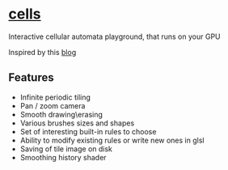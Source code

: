 # [cells](http://haalon.com/cells)

Interactive cellular automata playground, that runs on your GPU

Inspired by this [blog](https://softologyblog.wordpress.com/2018/03/31/more-explorations-with-multiple-neighborhood-cellular-automata/)

## Features
* Infinite periodic tiling
* Pan / zoom camera
* Smooth drawing\erasing
* Various brushes sizes and shapes
* Set of interesting built-in rules to choose
* Ability to modify existing rules or write new ones in glsl
* Saving of tile image on disk
* Smoothing history shader
